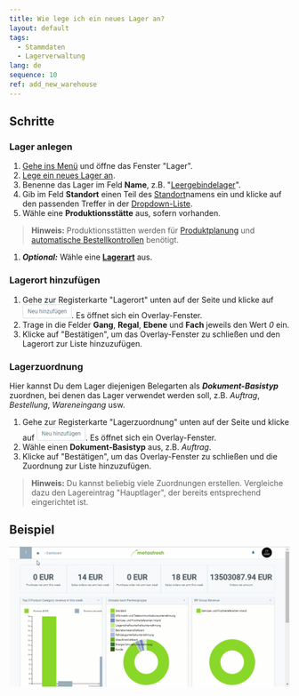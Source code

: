 ```yaml
---
title: Wie lege ich ein neues Lager an?
layout: default
tags:
  - Stammdaten
  - Lagerverwaltung
lang: de
sequence: 10
ref: add_new_warehouse
---
```


## Schritte

### Lager anlegen
1. [Gehe ins Menü](Menu) und öffne das Fenster "Lager".
1. [Lege ein neues Lager an](Neuer_Datensatz_Fenster_Webui).
1. Benenne das Lager im Feld **Name**, z.B. "[Leergebindelager](Leergebindelager_anlegen)".
1. Gib im Feld **Standort** einen Teil des [Standort](Adresse_erfassen_Tab)namens ein und klicke auf den passenden Treffer in der <a href="Keyboard_Shortcuts_Liste#dropdown" title="Dynamisches Suchfeld (Autocomplete)">Dropdown-Liste</a>.
1. Wähle eine **Produktionsstätte** aus, sofern vorhanden.
 >**Hinweis:** Produktionsstätten werden für [Produktplanung](Produktplandaten) und [automatische Bestellkontrollen](Automatische_Bestellkontrollen) benötigt.

1. ***Optional:*** Wähle eine [**Lagerart**](Lagerart_hinzufuegen) aus.

### <a name="lagerort">Lagerort hinzufügen</a>
1. Gehe zur Registerkarte "Lagerort" unten auf der Seite und klicke auf !["Neu hinzufügen"](assets/Neu_hinzufuegen_Button.png). Es öffnet sich ein Overlay-Fenster.
1. Trage in die Felder **Gang**, **Regal**, **Ebene** und **Fach** jeweils den Wert *0* ein.
1. Klicke auf "Bestätigen", um das Overlay-Fenster zu schließen und den Lagerort zur Liste hinzuzufügen.

### Lagerzuordnung
Hier kannst Du dem Lager diejenigen Belegarten als ***Dokument-Basistyp*** zuordnen, bei denen das Lager verwendet werden soll, z.B. *Auftrag*, *Bestellung*, *Wareneingang* usw.

1. Gehe zur Registerkarte "Lagerzuordnung" unten auf der Seite und klicke auf !["Neu hinzufügen"](assets/Neu_hinzufuegen_Button.png). Es öffnet sich ein Overlay-Fenster.
1. Wähle einen **Dokument-Basistyp** aus, z.B. *Auftrag*.
1. Klicke auf "Bestätigen", um das Overlay-Fenster zu schließen und die Zuordnung zur Liste hinzuzufügen.
 >**Hinweis:** Du kannst beliebig viele Zuordnungen erstellen. Vergleiche dazu den Lagereintrag "Hauptlager", der bereits entsprechend eingerichtet ist.

## Beispiel
<kbd><img src="assets/Neues_Lager_anlegen.gif" alt="GIF: Neues Lager anlegen"></kbd>
